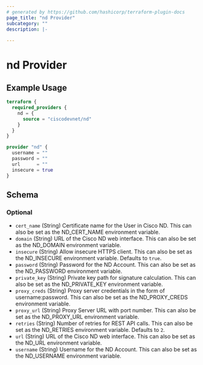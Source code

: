 ```yaml
---
# generated by https://github.com/hashicorp/terraform-plugin-docs
page_title: "nd Provider"
subcategory: ""
description: |-
  
---
```


# nd Provider



## Example Usage

```terraform
terraform {
  required_providers {
    nd = {
      source = "ciscodevnet/nd"
    }
  }
}

provider "nd" {
  username = ""
  password = ""
  url      = ""
  insecure = true
}
```

<!-- schema generated by tfplugindocs -->
## Schema

### Optional

- `cert_name` (String) Certificate name for the User in Cisco ND. This can also be set as the ND_CERT_NAME environment variable.
- `domain` (String) URL of the Cisco ND web interface. This can also be set as the ND_DOMAIN environment variable.
- `insecure` (String) Allow insecure HTTPS client. This can also be set as the ND_INSECURE environment variable. Defaults to `true`.
- `password` (String) Password for the ND Account. This can also be set as the ND_PASSWORD environment variable.
- `private_key` (String) Private key path for signature calculation. This can also be set as the ND_PRIVATE_KEY environment variable.
- `proxy_creds` (String) Proxy server credentials in the form of username:password. This can also be set as the ND_PROXY_CREDS environment variable.
- `proxy_url` (String) Proxy Server URL with port number. This can also be set as the ND_PROXY_URL environment variable.
- `retries` (String) Number of retries for REST API calls. This can also be set as the ND_RETRIES environment variable. Defaults to `2`.
- `url` (String) URL of the Cisco ND web interface. This can also be set as the ND_URL environment variable.
- `username` (String) Username for the ND Account. This can also be set as the ND_USERNAME environment variable.
